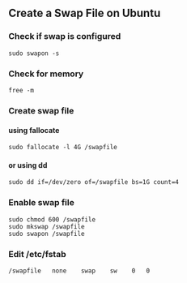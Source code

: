 ## Create a Swap File on Ubuntu

### Check if swap is configured

    sudo swapon -s 

### Check for memory

    free -m 

### Create swap file
  
#### using fallocate

    sudo fallocate -l 4G /swapfile
    
  #### or using dd

    sudo dd if=/dev/zero of=/swapfile bs=1G count=4    

  ### Enable swap file

    sudo chmod 600 /swapfile
    sudo mkswap /swapfile
    sudo swapon /swapfile
    
  
### Edit /etc/fstab

    /swapfile   none    swap    sw    0   0
    
    